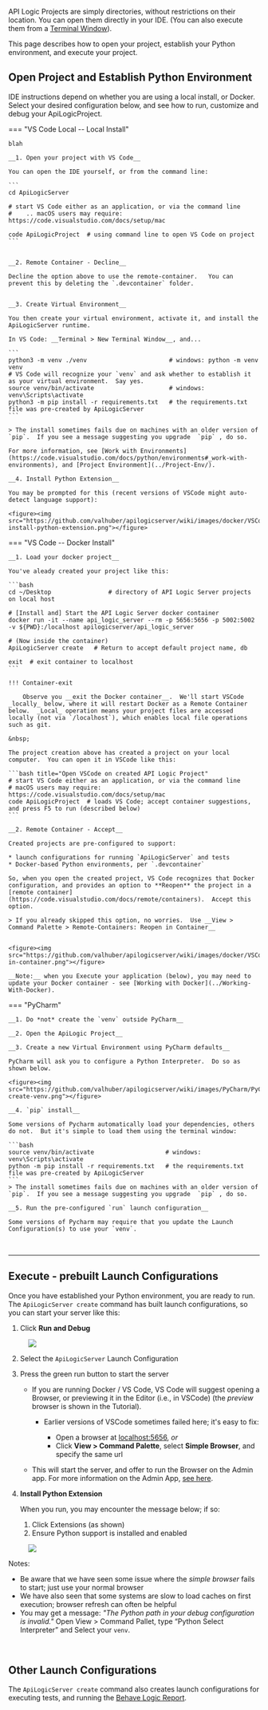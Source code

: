 API Logic Projects are simply directories, without restrictions on their location.  You can open them directly in your IDE. (You can also execute them from a [Terminal Window](../Execute)). 

This page describes how to open your project, establish your Python environment, and execute your project.

## Open Project and Establish Python Environment

IDE instructions depend on whether you are using a local install, or Docker.  Select your desired configuration below, and see how to run, customize and debug your ApiLogicProject.

=== "VS Code Local -- Local Install"
        
    blah

    __1. Open your project with VS Code__

    You can open the IDE yourself, or from the command line:

    ```
    cd ApiLogicServer

    # start VS Code either as an application, or via the command line
    #    .. macOS users may require: https://code.visualstudio.com/docs/setup/mac

    code ApiLogicProject  # using command line to open VS Code on project
    ```


    __2. Remote Container - Decline__

    Decline the option above to use the remote-container.   You can prevent this by deleting the `.devcontainer` folder.


    __3. Create Virtual Environment__

    You then create your virtual environment, activate it, and install the  ApiLogicServer runtime.  

    In VS Code: __Terminal > New Terminal Window__, and...

    ```
    python3 -m venv ./venv                       # windows: python -m venv venv
    # VS Code will recognize your `venv` and ask whether to establish it as your virtual environment.  Say yes.  
    source venv/bin/activate                     # windows: venv\Scripts\activate
    python3 -m pip install -r requirements.txt   # the requirements.txt file was pre-created by ApiLogicServer
    ```

    > The install sometimes fails due on machines with an older version of `pip`.  If you see a message suggesting you upgrade  `pip` , do so.

    For more information, see [Work with Environments](https://code.visualstudio.com/docs/python/environments#_work-with-environments), and [Project Environment](../Project-Env/).

    __4. Install Python Extension__

    You may be prompted for this (recent versions of VSCode might auto-detect language support):

    <figure><img src="https://github.com/valhuber/apilogicserver/wiki/images/docker/VSCode/4-install-python-extension.png"></figure>


=== "VS Code -- Docker Install"

    __1. Load your docker project__

    You've aleady created your project like this:

    ```bash
    cd ~/Desktop                # directory of API Logic Server projects on local host

    # [Install and] Start the API Logic Server docker container
    docker run -it --name api_logic_server --rm -p 5656:5656 -p 5002:5002 -v ${PWD}:/localhost apilogicserver/api_logic_server

    # (Now inside the container)
    ApiLogicServer create   # Return to accept default project name, db

    exit  # exit container to localhost
    ```

    !!! Container-exit
    
        Observe you __exit the Docker container__.  We'll start VSCode _locally_ below, where it will restart Docker as a Remote Container below.  _Local_ operation means your project files are accessed locally (not via `/localhost`), which enables local file operations such as git.

    &nbsp;

    The project creation above has created a project on your local computer.  You can open it in VSCode like this:

    ```bash title="Open VSCode on created API Logic Project"
    # start VS Code either as an application, or via the command line
    # macOS users may require: https://code.visualstudio.com/docs/setup/mac
    code ApiLogicProject  # loads VS Code; accept container suggestions, and press F5 to run (described below)
    ```

    __2. Remote Container - Accept__

    Created projects are pre-configured to support:

    * launch configurations for running `ApiLogicServer` and tests
    * Docker-based Python environments, per `.devcontainer`

    So, when you open the created project, VS Code recognizes that Docker configuration, and provides an option to **Reopen** the project in a [remote container](https://code.visualstudio.com/docs/remote/containers).  Accept this option.

    > If you already skipped this option, no worries.  Use __View > Command Palette > Remote-Containers: Reopen in Container__


    <figure><img src="https://github.com/valhuber/apilogicserver/wiki/images/docker/VSCode/open-in-container.png"></figure>

    __Note:__ when you Execute your application (below), you may need to update your Docker container - see [Working with Docker](../Working-With-Docker).

=== "PyCharm"

    __1. Do *not* create the `venv` outside PyCharm__

    __2. Open the ApiLogic Project__

    __3. Create a new Virtual Environment using PyCharm defaults__

    PyCharm will ask you to configure a Python Interpreter.  Do so as shown below.

    <figure><img src="https://github.com/valhuber/apilogicserver/wiki/images/PyCharm/PyCharm-create-venv.png"></figure>

    __4. `pip` install__

    Some versions of Pycharm automatically load your dependencies, others do not.  But it's simple to load them using the terminal window:

    ```bash
    source venv/bin/activate                    # windows: venv\Scripts\activate
    python -m pip install -r requirements.txt   # the requirements.txt file was pre-created by ApiLogicServer
    ```
    > The install sometimes fails due on machines with an older version of `pip`.  If you see a message suggesting you upgrade  `pip` , do so.

    __5. Run the pre-configured `run` launch configuration__

    Some versions of Pycharm may require that you update the Launch Configuration(s) to use your `venv`.

&nbsp;

---

## Execute - prebuilt Launch Configurations

Once you have established your Python environment, you are ready to run.  The `ApiLogicServer create` command has built launch configurations, so you can start your server like this:

1. Click **Run and Debug**

<figure><img src="https://github.com/valhuber/apilogicserver/wiki/images/docker/VSCode/run-debug.png"></figure>

2. Select the `ApiLogicServer` Launch Configuration
3. Press the green run button to start the server

    * If you are running Docker / VS Code, VS Code will suggest opening a Browser, or previewing it in the Editor (i.e., in VSCode) (the _preview_ browser is shown in the Tutorial).

        * Earlier versions of VSCode sometimes failed here; it's easy to fix:

            * Open a browser at [localhost:5656](localhost:5656), _or_
            * Click __View > Command Palette__, select __Simple Browser__, and specify the same url

    * This will start the server, and offer to run the Browser on the Admin app.  For more information on the Admin App, [see here](../Admin-Tour).

4. __Install Python Extension__

    When you run, you may encounter the message below; if so:

    1. Click Extensions (as shown)
    2. Ensure Python support is installed and enabled

<figure><img src="https://github.com/valhuber/apilogicserver/wiki/images/docker/VSCode/docker-install-python-extension.png"></figure>


Notes:

* Be aware that we have seen some issue where the _simple browser_ fails to start; just use your normal browser  
* We have also seen that some systems are slow to load caches on first execution; browser refresh can often be helpful
* You may get a message: _"The Python path in your debug configuration is invalid."_  Open View > Command Pallet, type “Python Select Interpreter” and Select your `venv`.

&nbsp;

## Other Launch Configurations

The `ApiLogicServer create` command also creates launch configurations for executing tests, and running the [Behave Logic Report](../Behave-Logic-Report). 

